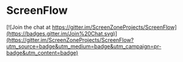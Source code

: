 # ScreenFlow

[![Join the chat at https://gitter.im/ScreenZoneProjects/ScreenFlow](https://badges.gitter.im/Join%20Chat.svg)](https://gitter.im/ScreenZoneProjects/ScreenFlow?utm_source=badge&utm_medium=badge&utm_campaign=pr-badge&utm_content=badge)
